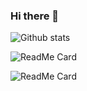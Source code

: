 ### Hi there 👋

<!--
**lpkapil/lpkapil** is a ✨ _special_ ✨ repository because its `README.md` (this file) appears on your GitHub profile.

Here are some ideas to get you started:

- 🔭 I’m currently working on ...
- 🌱 I’m currently learning ...
- 👯 I’m looking to collaborate on ...
- 🤔 I’m looking for help with ...
- 💬 Ask me about ...
- 📫 How to reach me: ...
- 😄 Pronouns: ...
- ⚡ Fun fact: ...
-->

![Github stats](https://github-readme-stats.vercel.app/api?username=lpkapil)

![ReadMe Card](https://github-readme-stats.vercel.app/api/pin/?username=lpkapil&repo=storemanager)

![ReadMe Card](https://github-readme-stats.vercel.app/api/pin/?username=lpkapil&repo=projectmanager)
